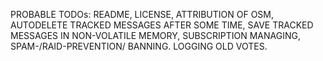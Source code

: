 PROBABLE TODOs: README, LICENSE, ATTRIBUTION OF OSM, AUTODELETE TRACKED MESSAGES AFTER SOME TIME, SAVE TRACKED MESSAGES IN NON-VOLATILE MEMORY, SUBSCRIPTION MANAGING, SPAM-/RAID-PREVENTION/ BANNING. LOGGING OLD VOTES.
